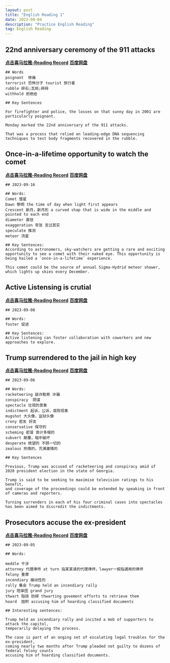 ```yaml
---
layout: post
title: "English Reading 1"
date: 2023-09-04
description: "Practice English Reading"
tag: English Reading
---   
```


## 22nd anniversary ceremony of the 911 attacks
<a href="https://xima.tv/1_X6dsC1?_sonic=0"><b>点击喜马拉雅-Reading Record</b></a>    <a href="https://pan.baidu.com/s/1M8HuvvvYqmdd8QBEG5PXUA?pwd=8saj"><b>百度网盘</b></a> 

```
## Words
poignant  惨痛
terrorist 恐怖分子 tourist 旅行者
rubble 碎石;瓦砾;碎砖
withhold 拒绝给

## Key Sentences

For firefighter and police, the losses on that sunny day in 2001 are particularly poignant.

Monday marked the 22nd anniversary of the 911 attacks.

That was a process that relied on leading-edge DNA sequencing techniques to test body fragments recovered in the rubble.
```

## Once-in-a-lifetime opportunity to watch the comet
<a href="https://xima.tv/1_4swjnD?_sonic=0"><b>点击喜马拉雅-Reading Record</b></a>    <a href="https://pan.baidu.com/s/1WXj7LTjlLij09-sEeJC_Vw?pwd=8saj"><b>百度网盘</b></a> 


```
## 2023-09-16

## Words:
Comet 彗星
Dawn 黎明 the time of day when light first appears
Crescent 新月，新月形 a curved shap that is wide in the middle and pointed to each end
diameter 直径
exaggeration 夸张 言过其实
speculate 推测
meteor 流星

## Key Sentences:
According to astronomers, sky-watchers are getting a rare and exciting opportunity to see a comet with their naked eye. This opportunity is being hailed a `once-in-a-lifetime` experience.

This comet could be the source of annual Sigma-Hydrid meteor shower, which lights up skies every December.
```

## Active Listensing is crutial
<a href="https://xima.tv/1_Gf0pd3?_sonic=0"><b>点击喜马拉雅-Reading Record</b></a>   <a href="https://pan.baidu.com/s/1yrVFu7wnNjUM_3mGI36h4g?pwd=8saj"><b>百度网盘</b></a> 

```
## 2023-09-08

## Words:
foster 促进

## Key Sentences:
Active listening can foster collaboration with coworkers and new approaches to explore.
```

## Trump surrendered to the jail in high key

<a href="https://xima.tv/1_ciIMQV?_sonic=0"><b>点击喜马拉雅-Reading Record</b></a>   <a href="https://pan.baidu.com/s/19QQGaed6nf4w_eMDxOw6hg?pwd=8saj"><b>百度网盘</b></a> 

    ## 2023-09-06

    ## Words:
    racketeering 敲诈勒索 诈骗
    conspiracy  阴谋
    spectacle 壮观的景象
    indictment 起诉，公诉，腐败现象
    mugshot 大头像，监狱头像
    crony 密友 好友
    conservative 保守的
    scheming 密谋 诡计多端的
    subvert 颠覆，暗中破坏
    desperate 绝望的 不顾一切的
    zealous 热情的，充满激情的

    ## Key Sentences

    Previous, Trump was accused of racketeering and conspiracy amid of 2020 president election in the state of Georgia.

    Trump is said to be seeking to maximise television ratings to his benefit, 
    and coverage of the proceedings could be extended by speaking in front of cameras and reporters.

    Turning surrenders in each of his four criminal cases into spectacles has been aimed to discredit the indictments.

## Prosecutors accuse the ex-president

<a href="https://xima.tv/1_sFDH17q?_sonic=0"><b>点击喜马拉雅-Reading Record</b></a>    <a href="https://pan.baidu.com/s/1SWRSpr139DsQV8zE0yLCYA?pwd=8saj"><b>百度网盘</b></a> 

    ## 2023-09-05
    
    ## Words:

    meddle 干涉
    attorney 代理律师 at turn 指某某请的代理律师，lawyer一般指通用的律师
    felony 重罪
    incendiary 煽动性的
    rally 集会 Trump held an incendiary rally 
    jury 陪审团 grand jury
    thwart 阻挠 妨碍 thwarting govement efforts to retrieve them
    hoard  囤积 accusing him of hoarding classified documents

    ## Interesting sentences:

    Trump held an incendiary rally and incited a mob of supporters to attack the capitol, 
    temporarily delaying the process.

    The case is part of an onging set of escalating legal troubles for the ex-president,
    coming nearly two months after Trump pleaded not guilty to dozens of federal felony counts
    accusing him of hoarding classified documents.



